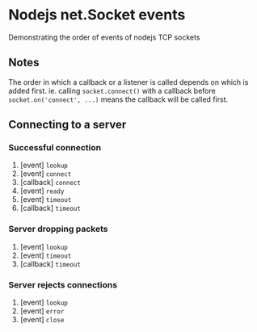 # Nodejs net.Socket events
Demonstrating the order of events of nodejs TCP sockets

## Notes
The order in which a callback or a listener is called depends on which is added first.
ie. calling `socket.connect()` with a callback before `socket.on('connect', ...)` means the
callback will be called first.

## Connecting to a server
### Successful connection
1. [event] `lookup`
2. [event] `connect`
3. [callback] `connect`
4. [event] `ready`
5. [event] `timeout`
6. [callback] `timeout`

### Server dropping packets
1. [event] `lookup`
2. [event] `timeout`
3. [callback] `timeout`

### Server rejects connections
1. [event] `lookup`
2. [event] `error`
3. [event] `close`
